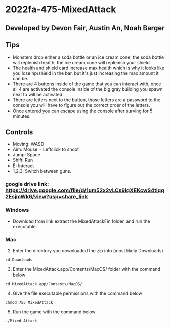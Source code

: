 # 2022fa-475-MixedAttack

## Developed by Devon Fair, Austin An, Noah Barger

## Tips
- Monsters drop either a soda bottle or an ice cream cone, the soda bottle will replenish health, the ice cream cone will replenish your shield
- The health and shield card increase max health which is why it looks like you lose hp/shield in the bar, but it's just increasing the max amount it can be.
- There are 4 buttons inside of the game that you can interact with, once all 4 are activated the console inside of the big gray building you spawn next to will be activated
- There are letters next to the button, those letters are a password to the console you will have to figure out the correct order of the letters.
- Once entered you can escape using the console after surving for 5 minutes.

## Controls
- Moving: WASD
- Aim: Mouse + Leftclick to shoot
- Jump: Space
- Shift: Run
- E: Interact
- 1,2,3: Switch between guns.



### google drive link: https://drive.google.com/file/d/1um52x2yLCs9iqXEKcwS4tlqq2EsjmWk6/view?usp=share_link
### Windows
- Download from link extract the MixedAttackFin folder, and run the executable.
### Mac
2. Enter the directory you downloaded the zip into (most likely Downloads)
```
cd Downloads
```
3. Enter the MixedAttack.app/Contents/MacOS/ folder with the command below
```
cd MixedAttack.app/Contents/MacOS/
```
4. Give the file executable permissions with the command below
```
chmod 755 MixedAttack
```
5. Run the game with the command below
```
./Mixed Attack


